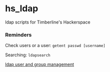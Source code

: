 # hs_ldap
ldap scripts for Timberline's Hackerspace

### Reminders

Check users or a user: `getent passwd [username]`

Searching: `ldapsearch`

[ldap user and group management](http://www.meso.northwestern.edu/intranet/recipies/useful-computer-files-and-programs/configuring-group-linux-servers-and-terminals-with-ldap-kerberos-and-nfs/ldap-user-and-group-management)


